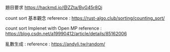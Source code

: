 題目要求
https://hackmd.io/@ZZta/ByG45r8Qj

count sort 基本觀念
reference : https://rust-algo.club/sorting/counting_sort/

count sort Implenet with Open MP
reference : https://blog.csdn.net/a19990412/article/details/85162006

亂數生成 : 
reference : https://andyli.tw/random/
